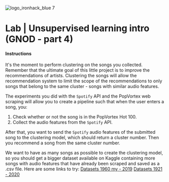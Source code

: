 ![logo_ironhack_blue 7](https://user-images.githubusercontent.com/23629340/40541063-a07a0a8a-601a-11e8-91b5-2f13e4e6b441.png)

# Lab | Unsupervised learning intro (GNOD - part 4)

#### Instructions 


It's the moment to perform clustering on the songs you collected. Remember that the ultimate goal of this little project is to improve the recommendations of artists. Clustering the songs will allow the recommendation system to limit the scope of the recommendations to only songs that belong to the same cluster - songs with similar audio features.

The experiments you did with the `Spotify` API and the PopVortex web scraping will allow you to create a pipeline such that when the user enters a song, you:

1. Check whether or not the song is in the PopVortex Hot 100.
2. Collect the audio features from the `Spotify` API.

After that, you want to send the `Spotify` audio features of the submitted song to the clustering model, which should return a cluster number.  Then you recommend a song from the same cluster number.

We want to have as many songs as possible to create the clustering model, so you should get a  bigger dataset available on Kaggle containing more songs with audio features that have already been scraped and saved as a .csv file.  Here are some links to try:
[Datasets 1960 my - 2019](https://www.kaggle.com/datasets/theoverman/the-spotify-hit-predictor-dataset?select=README.txt)
[Datasets 1921 - 2020](https://www.kaggle.com/datasets/yamaerenay/spotify-dataset-19212020-600k-tracks?select=tracks.csv)
